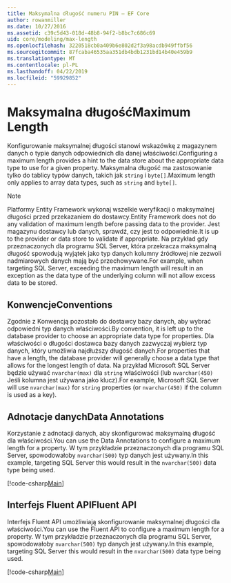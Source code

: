 ```yaml
---
title: Maksymalna długość numeru PIN — EF Core
author: rowanmiller
ms.date: 10/27/2016
ms.assetid: c39c5d43-018d-48b8-94f2-b8bc7c686c69
uid: core/modeling/max-length
ms.openlocfilehash: 3220518cb0a409b6e802d2f3a98acdb949ffbf56
ms.sourcegitcommit: 87fcaba46535aa351db4bdb1231bd14b40e459b9
ms.translationtype: MT
ms.contentlocale: pl-PL
ms.lasthandoff: 04/22/2019
ms.locfileid: "59929852"
---
```

# <a name="maximum-length"></a><span data-ttu-id="61c89-102">Maksymalna długość</span><span class="sxs-lookup"><span data-stu-id="61c89-102">Maximum Length</span></span>

<span data-ttu-id="61c89-103">Konfigurowanie maksymalnej długości stanowi wskazówkę z magazynem danych o typie danych odpowiednich dla danej właściwości.</span><span class="sxs-lookup"><span data-stu-id="61c89-103">Configuring a maximum length provides a hint to the data store about the appropriate data type to use for a given property.</span></span> <span data-ttu-id="61c89-104">Maksymalna długość ma zastosowanie tylko do tablicy typów danych, takich jak `string` i `byte[]`.</span><span class="sxs-lookup"><span data-stu-id="61c89-104">Maximum length only applies to array data types, such as `string` and `byte[]`.</span></span>

> [!NOTE]  
> <span data-ttu-id="61c89-105">Platformy Entity Framework wykonaj wszelkie weryfikacji o maksymalnej długości przed przekazaniem do dostawcy.</span><span class="sxs-lookup"><span data-stu-id="61c89-105">Entity Framework does not do any validation of maximum length before passing data to the provider.</span></span> <span data-ttu-id="61c89-106">Jest magazynu dostawcy lub danych, sprawdź, czy jest to odpowiednie.</span><span class="sxs-lookup"><span data-stu-id="61c89-106">It is up to the provider or data store to validate if appropriate.</span></span> <span data-ttu-id="61c89-107">Na przykład gdy przeznaczonych dla programu SQL Server, która przekracza maksymalną długość spowodują wyjątek jako typ danych kolumny źródłowej nie zezwoli nadmiarowych danych mają być przechowywane.</span><span class="sxs-lookup"><span data-stu-id="61c89-107">For example, when targeting SQL Server, exceeding the maximum length will result in an exception as the data type of the underlying column will not allow excess data to be stored.</span></span>

## <a name="conventions"></a><span data-ttu-id="61c89-108">Konwencje</span><span class="sxs-lookup"><span data-stu-id="61c89-108">Conventions</span></span>

<span data-ttu-id="61c89-109">Zgodnie z Konwencją pozostało do dostawcy bazy danych, aby wybrać odpowiedni typ danych właściwości.</span><span class="sxs-lookup"><span data-stu-id="61c89-109">By convention, it is left up to the database provider to choose an appropriate data type for properties.</span></span> <span data-ttu-id="61c89-110">Dla właściwości o długości dostawca bazy danych zazwyczaj wybierz typ danych, który umożliwia najdłuższy długość danych.</span><span class="sxs-lookup"><span data-stu-id="61c89-110">For properties that have a length, the database provider will generally choose a data type that allows for the longest length of data.</span></span> <span data-ttu-id="61c89-111">Na przykład Microsoft SQL Server będzie używać `nvarchar(max)` dla `string` właściwości (lub `nvarchar(450)` Jeśli kolumna jest używana jako klucz).</span><span class="sxs-lookup"><span data-stu-id="61c89-111">For example, Microsoft SQL Server will use `nvarchar(max)` for `string` properties (or `nvarchar(450)` if the column is used as a key).</span></span>

## <a name="data-annotations"></a><span data-ttu-id="61c89-112">Adnotacje danych</span><span class="sxs-lookup"><span data-stu-id="61c89-112">Data Annotations</span></span>

<span data-ttu-id="61c89-113">Korzystanie z adnotacji danych, aby skonfigurować maksymalną długość dla właściwości.</span><span class="sxs-lookup"><span data-stu-id="61c89-113">You can use the Data Annotations to configure a maximum length for a property.</span></span> <span data-ttu-id="61c89-114">W tym przykładzie przeznaczonych dla programu SQL Server, spowodowałoby `nvarchar(500)` typ danych jest używany.</span><span class="sxs-lookup"><span data-stu-id="61c89-114">In this example, targeting SQL Server this would result in the `nvarchar(500)` data type being used.</span></span>

[!code-csharp[Main](../../../samples/core/Modeling/DataAnnotations/Samples/MaxLength.cs?highlight=14)]

## <a name="fluent-api"></a><span data-ttu-id="61c89-115">Interfejs Fluent API</span><span class="sxs-lookup"><span data-stu-id="61c89-115">Fluent API</span></span>

<span data-ttu-id="61c89-116">Interfejs Fluent API umożliwiają skonfigurowanie maksymalnej długości dla właściwości.</span><span class="sxs-lookup"><span data-stu-id="61c89-116">You can use the Fluent API to configure a maximum length for a property.</span></span> <span data-ttu-id="61c89-117">W tym przykładzie przeznaczonych dla programu SQL Server, spowodowałoby `nvarchar(500)` typ danych jest używany.</span><span class="sxs-lookup"><span data-stu-id="61c89-117">In this example, targeting SQL Server this would result in the `nvarchar(500)` data type being used.</span></span>

[!code-csharp[Main](../../../samples/core/Modeling/FluentAPI/Samples/MaxLength.cs?highlight=11-13)]
